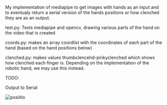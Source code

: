 My implementation of mediapipe to get images with hands as an input and to eventualy return a serial version of the hands positions or how clenched they are as an output.

test.py: Tests mediapipe and opencv, drawing various parts of the hand on the video that is created

coords.py: makes an array coordlist with the coordinates of each part of the hand (based on the hand positions below)

clenched.py: makes values thumbclencehd-pinkyclenched which shows how clenched each finger is. Depending on the implementation of the robotic hand, we may use this instead.

TODO:

Output to Serial

![posiitio](https://user-images.githubusercontent.com/92749562/159334727-7f1a1940-1332-46e3-88c4-b05c1d786aa9.jpeg)

